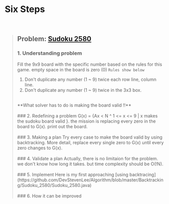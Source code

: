 # Six Steps

<br />

> ## Problem: [Sudoku 2580](https://www.acmicpc.net/problem/2580)
>
> ### 1. Understanding problem
>   Fill the 9x9 board with the specific number based on the rules for this game. empty space in the board is zero (0)
>  `Rules show below` <br />
>  1. Don't duplicate any number (1 ~ 9) twice each row line, column line.<br />
>  2. Don't duplicate any number (1 ~ 9) twice in the 3x3 box. <br />
>  <br />
>  **What solver has to do is making the board valid !!**
> <br />
> <br />
> ### 2. Redefining a problem
>  G(x) = {Ax < N ^ 1 <= x <= 9 | x makes the sudoku board valid }. the mission is replacing every zero in the board to G(x).
>  print out the board.
> <br />
> <br />
> ### 3. Making a plan
>  Try every case to make the board valid by using backtracking. More detail, replace every single zero to G(x) until every zero 
>  changes to G(x).
> <br />
> <br />
> ### 4. Validate a plan
>  Actually, there is no limitaion for the problem. we don't know how long it takes. but time complexity should be O(!N).
> <br />
> <br />
> ### 5. Implement
>  Here is my first approaching [using backtracing](https://github.com/DevStevenLee/Algorithm/blob/master/Backtracking/Sudoku_2580/Sudoku_2580.java)
> <br /> 
> <br />
> ### 6. How it can be improved
>
>
>

